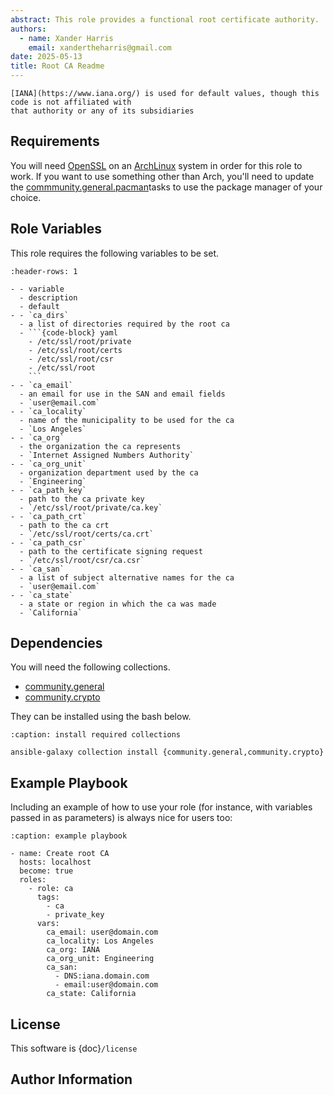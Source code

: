 ```yaml
---
abstract: This role provides a functional root certificate authority.
authors:
  - name: Xander Harris
    email: xandertheharris@gmail.com
date: 2025-05-13
title: Root CA Readme
---
```


```{note}
[IANA](https://www.iana.org/) is used for default values, though this code is not affiliated with
that authority or any of its subsidiaries
```

## Requirements

You will need [OpenSSL](https://www.openssl.org/) on an [ArchLinux](https://archlinux.org)
system in order for this role
to work. If you want to use something other than Arch, you'll need to
update the [commmunity.general.pacman](https://docs.ansible.com/ansible/latest/collections/community/general/pacman_module.html#ansible-collections-community-general-pacman-module)tasks to use the package manager
of your choice.

## Role Variables

This role requires the following variables to be set.

````{list-table}
:header-rows: 1

- - variable
  - description
  - default
- - `ca_dirs`
  - a list of directories required by the root ca
  - ```{code-block} yaml
    - /etc/ssl/root/private
    - /etc/ssl/root/certs
    - /etc/ssl/root/csr
    - /etc/ssl/root
    ```
- - `ca_email`
  - an email for use in the SAN and email fields
  - `user@email.com`
- - `ca_locality`
  - name of the municipality to be used for the ca
  - `Los Angeles`
- - `ca_org`
  - the organization the ca represents
  - `Internet Assigned Numbers Authority`
- - `ca_org_unit`
  - organization department used by the ca
  - `Engineering`
- - `ca_path_key`
  - path to the ca private key
  - `/etc/ssl/root/private/ca.key`
- - `ca_path_crt`
  - path to the ca crt
  - `/etc/ssl/root/certs/ca.crt`
- - `ca_path_csr`
  - path to the certificate signing request
  - `/etc/ssl/root/csr/ca.csr`
- - `ca_san`
  - a list of subject alternative names for the ca
  - `user@email.com`
- - `ca_state`
  - a state or region in which the ca was made
  - `California`
````

## Dependencies

You will need the following collections.

- [community.general](https://docs.ansible.com/ansible/latest/collections/community/general/index.html)
- [community.crypto](https://docs.ansible.com/ansible/latest/collections/community/crypto/index.html)

They can be installed using the bash below.

```{code-block} shell
:caption: install required collections

ansible-galaxy collection install {community.general,community.crypto}
```

## Example Playbook

Including an example of how to use your role (for instance, with variables
passed in as parameters) is always nice for users too:

```{code-block} yaml
:caption: example playbook

- name: Create root CA
  hosts: localhost
  become: true
  roles:
    - role: ca
      tags:
        - ca
        - private_key
      vars:
        ca_email: user@domain.com
        ca_locality: Los Angeles
        ca_org: IANA
        ca_org_unit: Engineering
        ca_san:
          - DNS:iana.domain.com
          - email:user@domain.com
        ca_state: California
```

## License

This software is {doc}`/license`

## Author Information

```{sectionauthor} Xander Harris <xandertheharris@gmail.com>

```
